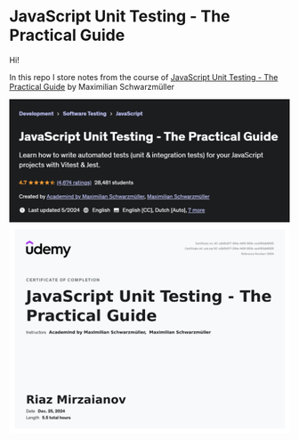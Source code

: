 # JavaScript Unit Testing - The Practical Guide

Hi!

In this repo I store notes from the course of [JavaScript Unit Testing - The Practical Guide](https://www.udemy.com/course/javascript-unit-testing-the-practical-guide/) by Maximilian Schwarzmüller

![MasterHead](./head.png)
![MasterHead](./certificate.png)

<!-- https://utfs.io/f/etzPSWYSlL8TTAFtDc6sBMYwVDX9iZcvoJ6b5j4Tt0F7ImP2 -->
